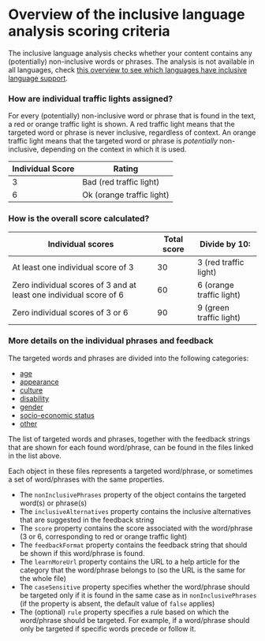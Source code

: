 # Overview of the inclusive language analysis scoring criteria

The inclusive language analysis checks whether your content contains any (potentially) non-inclusive words or phrases.
The analysis is not available in all languages, check [this overview to see which languages have inclusive language support](https://github.com/Yoast/wordpress-seo/tree/trunk/packages/yoastseo/README.md#inclusive-language-analysis).

### How are individual traffic lights assigned?
For every (potentially) non-inclusive word or phrase that is found in the text, a red or orange traffic light is shown.
A red traffic light means that the targeted word or phrase is never inclusive, regardless of context.
An orange traffic light means that the targeted word or phrase is _potentially_ non-inclusive, depending on the context in which it is used.

| Individual Score | Rating 	                  |
|------------	   |---------------------------|
|3	               | Bad (red traffic light)   |
|6		           | Ok (orange traffic light) |

### How is the overall score calculated?
| Individual scores	 | Total score	| Divide by 10:             |
|------------	         |------------------	|---------------------------|
| At least one individual score of 3        |30		            | 3 (red traffic light)	    |
| Zero individual scores of 3 and at least one individual score of 6         |60		            | 6 (orange traffic light)	 |
| Zero individual scores of 3 or 6	     |90                    | 9 (green traffic light) |

### More details on the individual phrases and feedback
The targeted words and phrases are divided into the following categories:
* [age](inclusiveLanguage/configuration/ageAssessments.js)
* [appearance](inclusiveLanguage/configuration/appearanceAssessments.js)
* [culture](inclusiveLanguage/configuration/cultureAssessments.js)
* [disability](inclusiveLanguage/configuration/disabilityAssessments.js)
* [gender](inclusiveLanguage/configuration/genderAssessments.js)
* [socio-economic status](inclusiveLanguage/configuration/sesAssessments.js)
* [other](inclusiveLanguage/configuration/otherAssessments.js)

The list of targeted words and phrases, together with the feedback strings that are shown for each found word/phrase,
can be found in the files linked in the list above.

Each object in these files represents a targeted word/phrase, or sometimes a set of word/phrases with the same properties.
- The `nonInclusivePhrases` property of the object contains the targeted word(s) or phrase(s)
- The `inclusiveAlternatives` property contains the inclusive alternatives that are suggested in the feedback string
- The `score` property contains the score associated with the word/phrase (3 or 6, corresponding to red or orange traffic light)
- The `feedbackFormat` property contains the feedback string that should be shown if this word/phrase is found.
- The `learnMoreUrl` property contains the URL to a help article for the category that the word/phrase belongs to (so the URL is the same for the whole file)
- The `caseSensitive` property specifies whether the word/phrase should be targeted only if it is found in the same case as in `nonInclusivePhrases` (if the property is absent, the default value of `false` applies)
- The (optional) `rule` property specifies a rule based on which the word/phrase should be targeted. For example, if a word/phrase should only be targeted if specific words precede or follow it.


